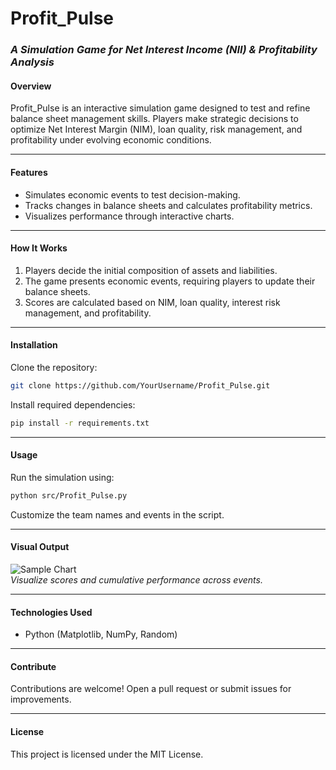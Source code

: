 # Profit_Pulse  
### *A Simulation Game for Net Interest Income (NII) & Profitability Analysis*  

#### **Overview**  
Profit_Pulse is an interactive simulation game designed to test and refine balance sheet management skills. Players make strategic decisions to optimize Net Interest Margin (NIM), loan quality, risk management, and profitability under evolving economic conditions.

---

#### **Features**  
- Simulates economic events to test decision-making.  
- Tracks changes in balance sheets and calculates profitability metrics.  
- Visualizes performance through interactive charts.  

---

#### **How It Works**  
1. Players decide the initial composition of assets and liabilities.  
2. The game presents economic events, requiring players to update their balance sheets.  
3. Scores are calculated based on NIM, loan quality, interest risk management, and profitability.  

---

#### **Installation**  
Clone the repository:  
```bash
git clone https://github.com/YourUsername/Profit_Pulse.git  
```  
Install required dependencies:  
```bash
pip install -r requirements.txt  
```  

---

#### **Usage**  
Run the simulation using:  
```bash
python src/Profit_Pulse.py  
```  
Customize the team names and events in the script.

---

#### **Visual Output**  
![Sample Chart](docs/sample_chart.png)  
*Visualize scores and cumulative performance across events.*

---

#### **Technologies Used**  
- Python (Matplotlib, NumPy, Random)

---

#### **Contribute**  
Contributions are welcome! Open a pull request or submit issues for improvements.

---

#### **License**  
This project is licensed under the MIT License.
